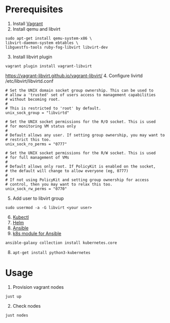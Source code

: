 
# Prerequisites

1. Install [Vagrant](https://developer.hashicorp.com/vagrant/install?product_intent=vagrant) 
2. Install qemu and libvirt
```
sudo apt-get install qemu-system-x86 \
libvirt-daemon-system ebtables \
libguestfs-tools ruby-fog-libvirt libvirt-dev
``` 
3. Install libvirt plugin
```
vagrant plugin install vagrant-libvirt
```
https://vagrant-libvirt.github.io/vagrant-libvirt/
4. Configure livirtd
/etc/libvirt/libvirtd.conf
```
# Set the UNIX domain socket group ownership. This can be used to
# allow a 'trusted' set of users access to management capabilities
# without becoming root.
#
# This is restricted to 'root' by default.
unix_sock_group = "libvirtd"

# Set the UNIX socket permissions for the R/O socket. This is used
# for monitoring VM status only
#
# Default allows any user. If setting group ownership, you may want to
# restrict this too.
unix_sock_ro_perms = "0777"

# Set the UNIX socket permissions for the R/W socket. This is used
# for full management of VMs
#
# Default allows only root. If PolicyKit is enabled on the socket,
# the default will change to allow everyone (eg, 0777)
#
# If not using PolicyKit and setting group ownership for access
# control, then you may want to relax this too.
unix_sock_rw_perms = "0770"
```
5. Add user to libvirt group
```
sudo usermod -a -G libvirt <your user>
```
6. [Kubectl](https://kubernetes.io/docs/tasks/tools/install-kubectl-linux/)
7. [Helm](https://helm.sh/docs/intro/install/)
8. [Ansible](https://docs.ansible.com/ansible/latest/installation_guide/intro_installation.html)
7. [k8s module for Ansible](https://docs.ansible.com/ansible/latest/collections/kubernetes/core/k8s_module.html) 
```
ansible-galaxy collection install kubernetes.core
```
8. ```apt-get install python3-kubernetes```


# Usage
1. Provision vagrant nodes
```
just up
```
2. Check nodes
```
just nodes
```
